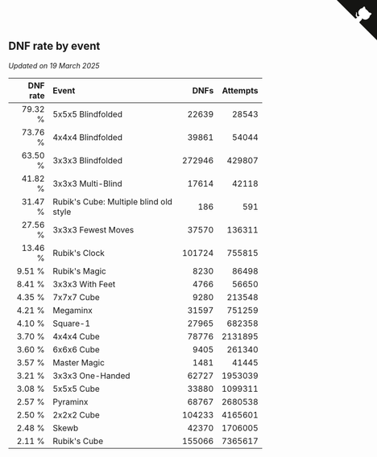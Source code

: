## DNF rate by event

*Updated on 19 March 2025*

| DNF rate | Event | DNFs | Attempts |
| ---: | :--- | ---: | ---: |
| 79.32 % | 5x5x5 Blindfolded | 22639 | 28543 |
| 73.76 % | 4x4x4 Blindfolded | 39861 | 54044 |
| 63.50 % | 3x3x3 Blindfolded | 272946 | 429807 |
| 41.82 % | 3x3x3 Multi-Blind | 17614 | 42118 |
| 31.47 % | Rubik's Cube: Multiple blind old style | 186 | 591 |
| 27.56 % | 3x3x3 Fewest Moves | 37570 | 136311 |
| 13.46 % | Rubik's Clock | 101724 | 755815 |
| 9.51 % | Rubik's Magic | 8230 | 86498 |
| 8.41 % | 3x3x3 With Feet | 4766 | 56650 |
| 4.35 % | 7x7x7 Cube | 9280 | 213548 |
| 4.21 % | Megaminx | 31597 | 751259 |
| 4.10 % | Square-1 | 27965 | 682358 |
| 3.70 % | 4x4x4 Cube | 78776 | 2131895 |
| 3.60 % | 6x6x6 Cube | 9405 | 261340 |
| 3.57 % | Master Magic | 1481 | 41445 |
| 3.21 % | 3x3x3 One-Handed | 62727 | 1953039 |
| 3.08 % | 5x5x5 Cube | 33880 | 1099311 |
| 2.57 % | Pyraminx | 68767 | 2680538 |
| 2.50 % | 2x2x2 Cube | 104233 | 4165601 |
| 2.48 % | Skewb | 42370 | 1706005 |
| 2.11 % | Rubik's Cube | 155066 | 7365617 |


<a href="https://github.com/jonatanklosko/wca_statistics" class="github-corner" aria-label="View source on Github"><svg width="80" height="80" viewBox="0 0 250 250" style="fill:#151513; color:#fff; position: absolute; top: 0; border: 0; right: 0;" aria-hidden="true"><path d="M0,0 L115,115 L130,115 L142,142 L250,250 L250,0 Z"></path><path d="M128.3,109.0 C113.8,99.7 119.0,89.6 119.0,89.6 C122.0,82.7 120.5,78.6 120.5,78.6 C119.2,72.0 123.4,76.3 123.4,76.3 C127.3,80.9 125.5,87.3 125.5,87.3 C122.9,97.6 130.6,101.9 134.4,103.2" fill="currentColor" style="transform-origin: 130px 106px;" class="octo-arm"></path><path d="M115.0,115.0 C114.9,115.1 118.7,116.5 119.8,115.4 L133.7,101.6 C136.9,99.2 139.9,98.4 142.2,98.6 C133.8,88.0 127.5,74.4 143.8,58.0 C148.5,53.4 154.0,51.2 159.7,51.0 C160.3,49.4 163.2,43.6 171.4,40.1 C171.4,40.1 176.1,42.5 178.8,56.2 C183.1,58.6 187.2,61.8 190.9,65.4 C194.5,69.0 197.7,73.2 200.1,77.6 C213.8,80.2 216.3,84.9 216.3,84.9 C212.7,93.1 206.9,96.0 205.4,96.6 C205.1,102.4 203.0,107.8 198.3,112.5 C181.9,128.9 168.3,122.5 157.7,114.1 C157.9,116.9 156.7,120.9 152.7,124.9 L141.0,136.5 C139.8,137.7 141.6,141.9 141.8,141.8 Z" fill="currentColor" class="octo-body"></path></svg></a><style>.github-corner:hover .octo-arm{animation:octocat-wave 560ms ease-in-out}@keyframes octocat-wave{0%,100%{transform:rotate(0)}20%,60%{transform:rotate(-25deg)}40%,80%{transform:rotate(10deg)}}@media (max-width:500px){.github-corner:hover .octo-arm{animation:none}.github-corner .octo-arm{animation:octocat-wave 560ms ease-in-out}}</style>
